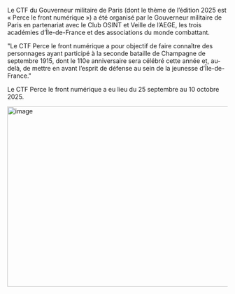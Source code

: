 Le CTF du Gouverneur militaire de Paris (dont le thème de l’édition 2025 est « Perce le front numérique ») a été organisé par le Gouverneur militaire de Paris en partenariat avec le Club OSINT et Veille de l’AEGE, les trois académies d’Île-de-France et des associations du monde combattant.

"Le CTF Perce le front numérique a pour objectif de faire connaître des personnages ayant participé à la seconde bataille de Champagne de septembre 1915, dont le 110e anniversaire sera célébré cette année et, au-delà, de mettre en avant l’esprit de défense au sein de la jeunesse d’Île-de-France."

Le CTF Perce le front numérique a eu lieu du 25 septembre au 10 octobre 2025.

<img width="523" height="412" alt="image" src="https://github.com/user-attachments/assets/96f24b19-16b4-40f4-be3f-ff541ab9e576" />
